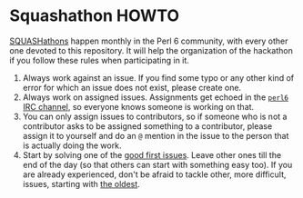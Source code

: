 # Squashathon HOWTO

[SQUASHathons](https://github.com/rakudo/rakudo/wiki/Monthly-Bug-Squash-Day) happen monthly in the Perl 6 community, with every other one devoted to this repository. It will help the organization of the hackathon if you follow these rules when participating in it.

1. Always work against an issue. If you find some typo or any other kind of error for which an issue does not exist, please create one.
2. Always work on assigned issues. Assignments get echoed in the [`perl6` IRC channel](https://webchat.freenode.net/?channels=#perl6), so everyone knows someone is working on that.
3. You can only assign issues to contributors, so if someone who is not a contributor asks to be assigned something to a contributor, please assign it to yourself and do an `@` mention in the issue to the person that is actually doing the work.
4. Start by solving one of the [good first issues](https://github.com/perl6/doc/issues?q=is%3Aissue+is%3Aopen+label%3A%22good+first+issue%22). Leave other ones till the end of the day (so that others can start with something easy too). If you are already experienced, don't be afraid to tackle other, more difficult, issues, starting with [the oldest](https://github.com/perl6/doc/issues?page=10&q=is%3Aissue+is%3Aopen).
